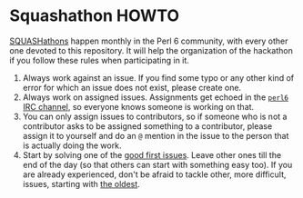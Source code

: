 # Squashathon HOWTO

[SQUASHathons](https://github.com/rakudo/rakudo/wiki/Monthly-Bug-Squash-Day) happen monthly in the Perl 6 community, with every other one devoted to this repository. It will help the organization of the hackathon if you follow these rules when participating in it.

1. Always work against an issue. If you find some typo or any other kind of error for which an issue does not exist, please create one.
2. Always work on assigned issues. Assignments get echoed in the [`perl6` IRC channel](https://webchat.freenode.net/?channels=#perl6), so everyone knows someone is working on that.
3. You can only assign issues to contributors, so if someone who is not a contributor asks to be assigned something to a contributor, please assign it to yourself and do an `@` mention in the issue to the person that is actually doing the work.
4. Start by solving one of the [good first issues](https://github.com/perl6/doc/issues?q=is%3Aissue+is%3Aopen+label%3A%22good+first+issue%22). Leave other ones till the end of the day (so that others can start with something easy too). If you are already experienced, don't be afraid to tackle other, more difficult, issues, starting with [the oldest](https://github.com/perl6/doc/issues?page=10&q=is%3Aissue+is%3Aopen).
